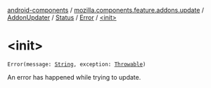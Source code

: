 [android-components](../../../../index.md) / [mozilla.components.feature.addons.update](../../../index.md) / [AddonUpdater](../../index.md) / [Status](../index.md) / [Error](index.md) / [&lt;init&gt;](./-init-.md)

# &lt;init&gt;

`Error(message: `[`String`](https://kotlinlang.org/api/latest/jvm/stdlib/kotlin/-string/index.html)`, exception: `[`Throwable`](https://kotlinlang.org/api/latest/jvm/stdlib/kotlin/-throwable/index.html)`)`

An error has happened while trying to update.


